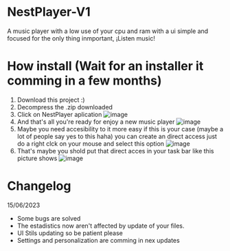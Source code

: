 # NestPlayer-V1
A music player with a low use of your cpu and ram with a ui simple and focused for the only thing inmportant, ¡Listen music!

# How install (Wait for an installer it comming in a few months)
1. Download this project :)
2. Decompress the .zip downloaded
3. Click on NestPlayer aplication
![image](https://github.com/JhonCODEOWO/NestPlayer-V1.3/assets/105316167/0ae71895-8cd0-401b-b0ef-3ebee49f5990)
3. And that's all you're ready for enjoy a new music player
![image](https://github.com/JhonCODEOWO/NestPlayer/assets/105316167/565e0852-8503-432d-ae01-371c4192affe)
4. Maybe you need accesibility to it more easy if this is your case (maybe a lot of people say yes to this haha) you can create an direct access just do a right clck on your mouse and select this option
![image](https://github.com/JhonCODEOWO/NestPlayer/assets/105316167/ec3446db-42a2-4268-a62c-55d957a7904a)
5. That's maybe you shold put that direct acces in your task bar like this picture shows
![image](https://github.com/JhonCODEOWO/NestPlayer/assets/105316167/542c652a-cbcb-4e0d-add1-8d781164e3a1)



# Changelog
15/06/2023
* Some bugs are solved
* The estadistics now aren't affected by update of your files.
* UI Stils updating so be patient please
* Settings and personalization are comming in nex updates
